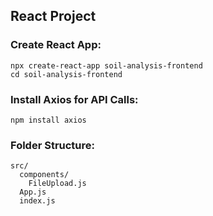 ## React Project

### Create React App:
```
npx create-react-app soil-analysis-frontend
cd soil-analysis-frontend
```

### Install Axios for API Calls:

```
npm install axios
```

### Folder Structure:
```
src/
  components/
    FileUpload.js
  App.js
  index.js
```
